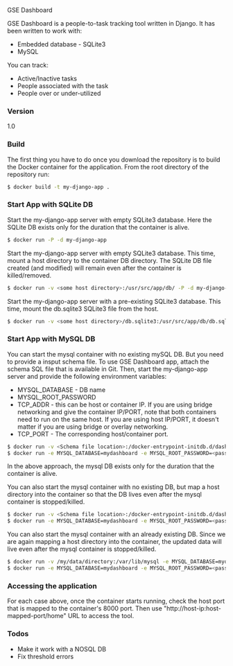 GSE Dashboard

GSE Dashboard is a people-to-task tracking tool written in Django. It has been written to work with:
  - Embedded database - SQLite3
  - MySQL

You can track:
  - Active/Inactive tasks
  - People associated with the task
  - People over or under-utilized

### Version
1.0

### Build
The first thing you have to do once you download the repository is to build the Docker container for the application. From the root directory of the repository run:
```sh
$ docker build -t my-django-app .
```

### Start App with SQLite DB
Start the my-django-app server with empty SQLite3 database. Here the SQLite DB exists only for the duration that the container is alive.
```sh
$ docker run -P -d my-django-app
```

Start the my-django-app server with empty SQLite3 database. This time, mount a host directory to the container DB directory.
The SQLite DB file created (and modified) will remain even after the container is killed/removed.
```sh
$ docker run -v <some host directory>:/usr/src/app/db/ -P -d my-django-app
```

Start the my-django-app server with a pre-existing SQLite3 database. This time, mount the db.sqlite3 SQLite3 file from the host.
```sh
$ docker run -v <some host directory>/db.sqlite3:/usr/src/app/db/db.sqlite3 -P -d my-django-app
```

### Start App with MySQL DB
You can start the mysql container with no existing mySQL DB. But you need to provide a insput schema file. To use GSE Dashboard app, attach the schema SQL file that is available in Git.
Then, start the my-django-app server and provide the following environment variables:
  - MYSQL_DATABASE - DB name
  - MYSQL_ROOT_PASSWORD
  - TCP_ADDR - this can be host or container IP. If you are using bridge networking and give the container IP/PORT, note that both containers need to run on the same host. If you are using host IP/PORT, it doesn't matter if you are using bridge or overlay networking.
  - TCP_PORT - The corresponding host/container port.
```sh
$ docker run -v <Schema file location>:/docker-entrypoint-initdb.d/dashboard_my_schema.sql -e MYSQL_DATABASE=mydashboard -e MYSQL_ROOT_PASSWORD=<password> -d -P mysql:latest
$ docker run -e MYSQL_DATABASE=mydashboard -e MYSQL_ROOT_PASSWORD=<password> -e TCP_ADDR=<host or container IP> -e TCP_PORT=<host or container port> -P -d my-django-app
```
In the above approach, the mysql DB exists only for the duration that the container is alive.

You can also start the mysql container with no existing DB, but map a host directory into the container  so that the DB lives even after the mysql container is stopped/killed.
```sh
$ docker run -v <Schema file location>:/docker-entrypoint-initdb.d/dashboard_my_schema.sql -v /my/data/directory:/var/lib/mysql -e MYSQL_DATABASE=mydashboard -e MYSQL_ROOT_PASSWORD=<password> -d -P mysql:latest
$ docker run -e MYSQL_DATABASE=mydashboard -e MYSQL_ROOT_PASSWORD=<password> -e TCP_ADDR=<host or container IP> -e TCP_PORT=<host or container port> -P -d my-django-app
```
You can also start the mysql container with an already existing DB. Since we are again mapping a host directory into the container, the updated data will live even after the mysql container is stopped/killed.
```sh
$ docker run -v /my/data/directory:/var/lib/mysql -e MYSQL_DATABASE=mydashboard -e MYSQL_ROOT_PASSWORD=<password> -d -P mysql:latest
$ docker run -e MYSQL_DATABASE=mydashboard -e MYSQL_ROOT_PASSWORD=<password> -e TCP_ADDR=<host or container IP> -e TCP_PORT=<host or container port> -P -d my-django-app
```

### Accessing the application
For each case above, once the container starts running, check the host port that is mapped to the container's 8000 port.
Then use "http://host-ip:host-mapped-port/home" URL to access the tool.

### Todos

 - Make it work with a NOSQL DB
 - Fix threshold errors


